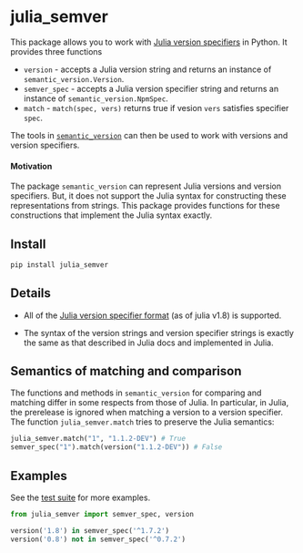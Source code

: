 # julia_semver

This package allows you to work with [Julia version specifiers](https://pkgdocs.julialang.org/v1/compatibility/)
in Python.
It provides three functions

- `version` - accepts a Julia version string and returns an instance of `semantic_version.Version`.
- `semver_spec` - accepts a Julia version specifier string and returns an instance of `semantic_version.NpmSpec`.
- `match` - `match(spec, vers)` returns true if vesion `vers` satisfies specifier `spec`.

The tools in [`semantic_version`](https://pypi.org/project/semantic-version/)
can then be used to work with versions and version specifiers.

#### Motivation

The package `semantic_version` can represent Julia versions and version specifiers. But, it does not
support the Julia syntax for constructing these representations from strings. This package provides
functions for these constructions that implement the Julia syntax exactly.

## Install

```sh
pip install julia_semver
```

## Details

- All of the [Julia version specifier format](https://pkgdocs.julialang.org/v1/compatibility/)
(as of julia v1.8) is supported.

- The syntax of the version strings and version specifier strings is exactly the same as that described in Julia docs
  and implemented in Julia.


## Semantics of matching and comparison

The functions and methods in `semantic_version` for comparing and matching differ in some respects from those of Julia.
In particular, in Julia, the prerelease is ignored when matching a version to a version specifier. The function
`julia_semver.match` tries to preserve the Julia semantics:

```python
julia_semver.match("1", "1.1.2-DEV") # True
semver_spec("1").match(version("1.1.2-DEV")) # False
```

## Examples

See the [test suite](./src/julia_semver/tests/test_semver.py) for more examples.

```python
from julia_semver import semver_spec, version

version('1.8') in semver_spec('^1.7.2')
version('0.8') not in semver_spec('^0.7.2')
```

<!--  LocalWords:  julia semver NpmSpec
 -->
